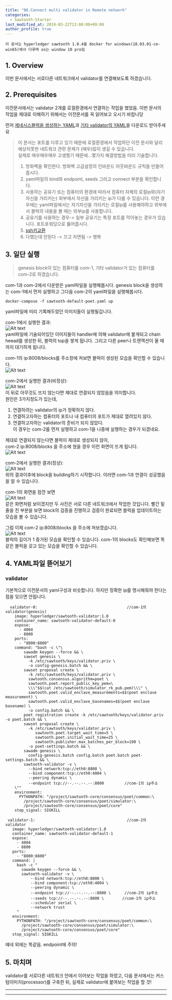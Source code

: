```yaml
---
title: "06.Connect multi validator in Remote network"
categories: 
  - Sawtooth-Starter
last_modified_at: 2019-03-22T13:00:00+09:00
author_profile: true
---
```

`이 문서는 hyperledger sawtooth 1.0.4을 docker for windows(18.03.01-ce-win65)에서 다루며 os는 window 10 pro임`


## 1. Overview
이번 문서에서는 서로다른 네트워크에서 validator를 연결해보도록 하겠습니다. 

## 2. Prerequisites

이전문서에서는 validator 2개를 로컬환경에서 연결하는 작업을 했었음. 이번 문서의 작업을 제대로 이해하기 위해서는 이전문서를 꼭 읽어보고 오시기 바랍니당

먼저 [제네시스블럭을 생성하는 YAML](https://github.com/GRuuuuu/Learning_Sawtooth/blob/master/sawtooth/sawtooth%20running%20%236/genesis/sawtooth-default-poet.yaml)과 [기타 validator의 YAML](https://github.com/GRuuuuu/Learning_Sawtooth/tree/master/sawtooth/sawtooth%20running%20%236/validator)을 다운로드 받아주세요

>이 문서는 포트를 다루고 있기 때문에 로컬환경에서 작업하던 이전 문서와 달리 예상치못한 네트워크 관련 문제가 (매우)많이 생길 수 있습니다.  
실제로 매우매우매우 고생했기 때문에...몇가지 해결방법을 미리 기술합니다.
>
> 1. 방화벽을 확인한다. 방화벽 고급설정의 인바운드 아웃바운드 규칙을 만들어줍시다.
> 2. yaml파일의 bind와 endpoint, seeds 그리고 connect 부분을 확인합니다.
> 3. 사용하는 공유기 또는 컴퓨터의 환경에 따라서 컴퓨터 자체의 로컬ip와(자기 자신을 가리키는) 외부에서 자신을 가리키는 ip가 다를 수 있습니다. 이런 경우에는 yaml파일에서는 자기자신을 가리키는 로컬ip를 사용해야하고 외부에서 블럭의 내용을 볼 때는 외부ip를 사용합니다.
> 4. 공유기를 사용하는 경우-> 일부 공유기는 특정 포트를 막아놓는 경우가 있습니다. 포트포워딩으로 뚫어줍시다.
> 5. [ssh키교환]()
> 6. 다했는데 안된다 -> 끄고 자면됨 -> 행복


## 3. 일단 실행

>genesis block이 있는 컴퓨터를 com-1, 기타 validator가 있는 컴퓨터를 com-2로 하겠습니다.

com-1과 com-2에서 다운받은 yaml파일을 실행해봅시다. genesis block을 생성하는 com-1에서 먼저 실행하고 그다음 com-2의 yaml파일을 실행해봅시다.
~~~
docker-compose -f sawtooth-default-poet.yaml up
~~~
yaml파일에 미리 기록해두었던 이미지들이 실행될겁니다. 

com-1에서 실행한 결과:  
![Alt text](https://raw.githubusercontent.com/GRuuuuu/sawtooth-starter/master/sawtooth/%2306%20connect%20multi%20validator%20in%20remote/img/1.png)  
yaml파일에 기술되어있던 이미지들이 handler에 의해 validator에 붙게되고 chain heead를 생성한 뒤, 블럭의 top을 쌓게 됩니다. 그리고 다른 peer나 트랜잭션이 올 때까지 대기하게 됩니다.

com-1의 ip:8008/blocks를 주소창에 쳐보면 블럭이 생성된 모습을 확인할 수 있습니다.  
![Alt text](https://raw.githubusercontent.com/GRuuuuu/sawtooth-starter/master/sawtooth/%2306%20connect%20multi%20validator%20in%20remote/img/2.PNG)

com-2에서 실행한 결과(비정상):  
![Alt text](https://raw.githubusercontent.com/GRuuuuu/sawtooth-starter/master/sawtooth/%2306%20connect%20multi%20validator%20in%20remote/img/3.PNG)  
이 뒤로 아무것도 뜨지 않는다면 제대로 연결되지 않았음을 의미합니다.  
원인은 3가지정도가 있는데,  
1. 연결하려는 validator의 ip가 정확하지 않다.
2. 연결하고자하는 컴퓨터의 포트나 내 컴퓨터의 포트가 제대로 열려있지 않다.
3. 연결하고자하는 validator의 준비가 되지 않았다.  
이 경우는 com-2를 먼저 실행하고 com-1을 나중에 실행하는 경우가 되겠네요.

제대로 연결되지 않는다면 블럭이 제대로 생성되지 않아,  
com-2 ip:8008/blocks 을 주소에 쳤을 경우 이런 화면이 뜨게 됩니다.  
![Alt text](https://raw.githubusercontent.com/GRuuuuu/sawtooth-starter/master/sawtooth/%2306%20connect%20multi%20validator%20in%20remote/img/4.PNG)  

com-2에서 실행한 결과(정상):  
![Alt text](https://raw.githubusercontent.com/GRuuuuu/sawtooth-starter/master/sawtooth/%2306%20connect%20multi%20validator%20in%20remote/img/5.PNG)  
위의 결과이후에 block을 building하기 시작합니다. 이러면 com-1과 연결이 성공했음을 알 수 있습니다.  

com-1의 화면을 잠깐 보면  
![Alt text](https://raw.githubusercontent.com/GRuuuuu/sawtooth-starter/master/sawtooth/%2306%20connect%20multi%20validator%20in%20remote/img/6.PNG)  
같은 화면처럼 보이겠지만 두 사진은 서로 다른 네트워크에서 작업한 것입니다. 빨간 밑줄을 친 부분을 보면 block의 검증을 진행하고 검증이 완료되면 블럭을 업데이트하는 모습을 볼 수 있습니다.

그럼 이제 com-2 ip:8008/blocks 을 주소에 쳐보겠습니다.  
![Alt text](https://raw.githubusercontent.com/GRuuuuu/sawtooth-starter/master/sawtooth/%2306%20connect%20multi%20validator%20in%20remote/img/7.PNG)  
블럭의 길이가 1 증가된 모습을 확인할 수 있습니다. com-1의 blocks도 확인해보면 똑같은 블럭을 갖고 있는 모습을 확인할 수 있습니다.



## 4. YAML파일 뜯어보기

### validator
기본적으로 이전문서의 yaml구성과 비슷합니다. 하지만 정확한 ip를 명시해줘야 한다는 점을 잊으면 안됩니다.
~~~
  validator-0:                                       //com-1의 validator(genesis)
    image: hyperledger/sawtooth-validator:1.0
    container_name: sawtooth-validator-default-0
    expose:
      - 4004
      - 8800
    ports:
      - "8800:8800"
    command: "bash -c \"\
        sawadm keygen --force && \
        sawset genesis \
          -k /etc/sawtooth/keys/validator.priv \
          -o config-genesis.batch && \
        sawset proposal create \
          -k /etc/sawtooth/keys/validator.priv \
          sawtooth.consensus.algorithm=poet \
          sawtooth.poet.report_public_key_pem=\
          \\\"$$(cat /etc/sawtooth/simulator_rk_pub.pem)\\\" \
          sawtooth.poet.valid_enclave_measurements=$$(poet enclave measurement) \
          sawtooth.poet.valid_enclave_basenames=$$(poet enclave basename) \
          -o config.batch && \
        poet registration create -k /etc/sawtooth/keys/validator.priv -o poet.batch && \
        sawset proposal create \
          -k /etc/sawtooth/keys/validator.priv \
             sawtooth.poet.target_wait_time=5 \
             sawtooth.poet.initial_wait_time=25 \
             sawtooth.publisher.max_batches_per_block=100 \
          -o poet-settings.batch && \
        sawadm genesis \
          config-genesis.batch config.batch poet.batch poet-settings.batch && \
        sawtooth-validator -v \
          --bind network:tcp://eth0:8800 \
          --bind component:tcp://eth0:4004 \
          --peering dynamic \
          --endpoint tcp://--.--.--.--:8800         //com-1의 ip주소
    \""
    environment:
      PYTHONPATH: "/project/sawtooth-core/consensus/poet/common:\
        /project/sawtooth-core/consensus/poet/simulator:\
        /project/sawtooth-core/consensus/poet/core"
    stop_signal: SIGKILL
 ~~~
 ~~~   
  validator-1:                                        //com-2의 validator
    image: hyperledger/sawtooth-validator:1.0
    container_name: sawtooth-validator-default-1
    expose:
      - 4004
      - 8800
    ports:
      - "8800:8800"
    command: |
      bash -c "
        sawadm keygen --force && \
        sawtooth-validator -v \
            --bind network:tcp://eth0:8800 \
            --bind component:tcp://eth0:4004 \
            --peering dynamic \
            --endpoint tcp://--.--.--.--:8800 \      //com-2의 ip주소
            --seeds tcp://--.--.--.--:8800 \        //com-1의 ip주소
            --scheduler serial \
            --network trust
      "
    environment:
      PYTHONPATH: "/project/sawtooth-core/consensus/poet/common:\
        /project/sawtooth-core/consensus/poet/simulator:\
        /project/sawtooth-core/consensus/poet/core"
    stop_signal: SIGKILL
~~~
얘네 외에는 똑같음. endpoint에 주의!

## 5. 마치며

validator를 서로다른 네트워크 안에서 이어보는 작업을 하였고, 다음 문서에서는 커스텀이미지(processor)를 구축한 뒤, 실제로 validator에 붙여보는 작업을 할 것!

---

---